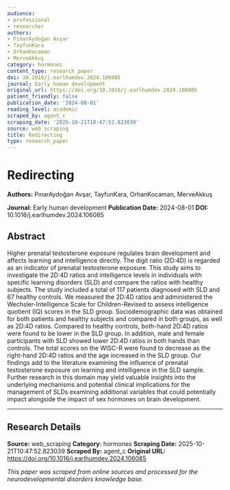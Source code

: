 ```yaml
---
audience:
- professional
- researcher
authors:
- PınarAydoğan Avşar
- TayfunKara
- OrhanKocaman
- MerveAkkuş
category: hormones
content_type: research_paper
doi: 10.1016/j.earlhumdev.2024.106085
journal: Early human development
original_url: https://doi.org/10.1016/j.earlhumdev.2024.106085
patient_friendly: false
publication_date: '2024-08-01'
reading_level: academic
scraped_by: agent_c
scraping_date: '2025-10-21T10:47:52.823039'
source: web_scraping
title: Redirecting
type: research_paper
---
```

# Redirecting

**Authors:** PınarAydoğan Avşar, TayfunKara, OrhanKocaman, MerveAkkuş

**Journal:** Early human development
**Publication Date:** 2024-08-01
**DOI:** 10.1016/j.earlhumdev.2024.106085

## Abstract

Higher prenatal testosterone exposure regulates brain development and affects learning and intelligence directly. The digit ratio (2D:4D) is regarded as an indicator of prenatal testosterone exposure. This study aims to investigate the 2D:4D ratios and intelligence levels in individuals with specific learning disorders (SLD) and compare the ratios with healthy subjects.
The study included a total of 117 patients diagnosed with SLD and 67 healthy controls. We measured the 2D:4D ratios and administered the Wechsler-Intelligence Scale for Children-Revised to assess intelligence quotient (IQ) scores in the SLD group. Sociodemographic data was obtained for both patients and healthy subjects and compared in both groups, as well as 2D:4D ratios.
Compared to healthy controls, both-hand 2D:4D ratios were found to be lower in the SLD group. In addition, male and female participants with SLD showed lower 2D:4D ratios in both hands than controls. The total scores on the WISC-R were found to decrease as the right-hand 2D:4D ratios and the age increased in the SLD group.
Our findings add to the literature examining the influence of prenatal testosterone exposure on learning and intelligence in the SLD sample. Further research in this domain may yield valuable insights into the underlying mechanisms and potential clinical implications for the management of SLDs examining additional variables that could potentially impact alongside the impact of sex hormones on brain development.

---

## Research Details

**Source:** web_scraping
**Category:** hormones
**Scraping Date:** 2025-10-21T10:47:52.823039
**Scraped By:** agent_c
**Original URL:** https://doi.org/10.1016/j.earlhumdev.2024.106085

*This paper was scraped from online sources and processed for the neurodevelopmental disorders knowledge base.*